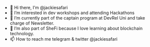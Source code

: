 - 👋 Hi there, I’m @jackiesafari
- 👀 I’m interested in dev workshops and attending Hackathons 
- 🌱 I’m currently part of the captain program at DevRel Uni and take charge of Newsletter.
- 💞️ I’m also part of SheFi because I love learning about blockchain technology. 
- 📫 How to reach me telegram & twitter @jackiesafari

<!---
jackiesafari/jackiesafari is a ✨ special ✨ repository because its `README.md` (this file) appears on your GitHub profile.
You can click the Preview link to take a look at your changes.
--->
